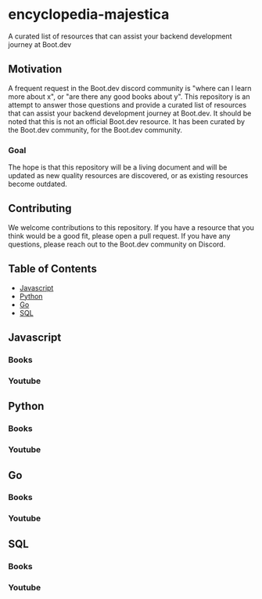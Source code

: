 # encyclopedia-majestica
A curated list of resources that can assist your backend development journey at Boot.dev

## Motivation

A frequent request in the Boot.dev discord community is "where can I learn more about x", or "are there any good books about y".
This repository is an attempt to answer those questions and provide a curated list of resources that can assist your backend development journey at Boot.dev.
It should be noted that this is not an official Boot.dev resource. It has been curated by the Boot.dev community, for the Boot.dev community.

### Goal
The hope is that this repository will be a living document and will be updated as new quality resources are discovered, or as existing resources become outdated.

## Contributing

We welcome contributions to this repository. If you have a resource that you think would be a good fit, please open a pull request. If you have any questions, please reach out to the Boot.dev community on Discord.


## Table of Contents

- [Javascript](#javascript)
- [Python](#python)
- [Go](#go)
- [SQL](#sql)

## Javascript
### Books
### Youtube
## Python
### Books
### Youtube
## Go
### Books
### Youtube
## SQL
### Books
### Youtube
